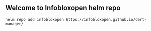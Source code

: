 ## Welcome to Infobloxopen helm repo

    helm repo add infobloxopen https://infobloxopen.github.io/cert-manager/
